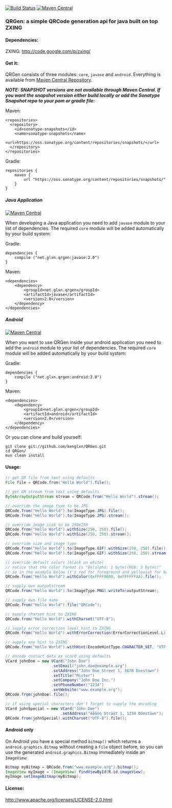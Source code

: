 [![Build Status](https://travis-ci.org/kenglxn/QRGen.png?branch=master)](https://travis-ci.org/kenglxn/QRGen)
[![Maven Central](https://maven-badges.herokuapp.com/maven-central/net.glxn.qrgen/core/badge.svg)](https://maven-badges.herokuapp.com/maven-central/net.glxn.qrgen/core)

<script data-gittip-username="kenglxn" data-gittip-widget="button" src="//gttp.co/v1.js">
</script>

### QRGen: a simple QRCode generation api for java built on top ZXING

#### Dependencies:

ZXING: http://code.google.com/p/zxing/

#### Get it:

QRGen consists of three modules: ```core```, ```javase``` and ```android```. Everything is available from [Maven Central Repository](http://search.maven.org/#browse%7C-852965118).

_**NOTE: SNAPSHOT versions are not available through Maven Central. If you want the snapshot version either build locally or add the Sonatype Snapshot repo to your pom or gradle file:**_

Maven:

    <repositories>
      <repository>
        <id>sonatype-snapshots</id>
        <name>sonatype-snapshots</name>
        <url>https://oss.sonatype.org/content/repositories/snapshots/</url>
      </repository>
    </repositories>

Gradle:

    repositories {
        maven {
            url "https://oss.sonatype.org/content/repositories/snapshots/"
        }
    }
##### Java Application

[![Maven Central](https://maven-badges.herokuapp.com/maven-central/net.glxn.qrgen/javase/badge.svg)](https://maven-badges.herokuapp.com/maven-central/net.glxn.qrgen/javase)

When developing a Java application you need to add ```javase``` module to your list of dependencies. The required ```core``` module will be added automatically by your build system:


Gradle:

    dependencies {
		compile ("net.glxn.qrgen:javase:2.0")
    }

Maven:

    <dependencies>
        <dependency>
            <groupId>net.glxn.qrgen</groupId>
            <artifactId>javase</artifactId>
            <version>2.0</version>
        </dependency>
    </dependencies>

##### Android

[![Maven Central](https://maven-badges.herokuapp.com/maven-central/net.glxn.qrgen/android/badge.svg)](https://maven-badges.herokuapp.com/maven-central/net.glxn.qrgen/android)

When you want to use QRGen inside your android application you need to add the ```android``` module to your list of dependencies. The required ```core``` module will be added automatically by your build system:

Gradle:

    dependencies {
		compile ("net.glxn.qrgen:android:2.0")
    }

Maven:

    <dependencies>
        <dependency>
            <groupId>net.glxn.qrgen</groupId>
            <artifactId>android</artifactId>
            <version>2.0</version>
        </dependency>
    </dependencies>

Or you can clone and build yourself:

    git clone git://github.com/kenglxn/QRGen.git
    cd QRGen/
    mvn clean install

#### Usage:

```java
// get QR file from text using defaults
File file = QRCode.from("Hello World").file();

// get QR stream from text using defaults
ByteArrayOutputStream stream = QRCode.from("Hello World").stream();

// override the image type to be JPG
QRCode.from("Hello World").to(ImageType.JPG).file();
QRCode.from("Hello World").to(ImageType.JPG).stream();

// override image size to be 250x250
QRCode.from("Hello World").withSize(250, 250).file();
QRCode.from("Hello World").withSize(250, 250).stream();

// override size and image type
QRCode.from("Hello World").to(ImageType.GIF).withSize(250, 250).file();
QRCode.from("Hello World").to(ImageType.GIF).withSize(250, 250).stream();

// override default colors (black on white)
// notice that the color format is "0x(alpha: 1 byte)(RGB: 3 bytes)"
// so in the example below it's red for foreground and yellowish for background, both 100% alpha (FF).
QRCode.from("Hello World").withColor(0xFFFF0000, 0xFFFFFFAA).file();

// supply own outputstream
QRCode.from("Hello World").to(ImageType.PNG).writeTo(outputStream);

// supply own file name
QRCode.from("Hello World").file("QRCode");

// supply charset hint to ZXING
QRCode.from("Hello World").withCharset("UTF-8");

// supply error correction level hint to ZXING
QRCode.from("Hello World").withErrorCorrection(ErrorCorrectionLevel.L);

// supply any hint to ZXING
QRCode.from("Hello World").withHint(EncodeHintType.CHARACTER_SET, "UTF-8");

// encode contact data as vcard using defaults
VCard johnDoe = new VCard("John Doe")
                    .setEmail("john.doe@example.org")
                    .setAddress("John Doe Street 1, 5678 Doestown")
                    .setTitle("Mister")
                    .setCompany("John Doe Inc.")
                    .setPhoneNumber("1234")
                    .setWebsite("www.example.org");
QRCode.from(johnDoe).file();

// if using special characters don't forget to supply the encoding
VCard johnSpecial = new VCard("Jöhn Dɵe")
                        .setAddress("ëåäöƞ Sträät 1, 1234 Döestüwn");
QRCode.from(johnSpecial).withCharset("UTF-8").file();

```

#### Android only

On Android you have a special method `bitmap()` which returns a `android.graphics.Bitmap` without creating a `File` object before, so you can use the generated `android.graphics.Bitmap` immediately inside an `ImageView`:

```java
Bitmap myBitmap = QRCode.from("www.example.org").bitmap();
ImageView myImage = (ImageView) findViewById(R.id.imageView);
myImage.setImageBitmap(myBitmap);
```

#### License:

http://www.apache.org/licenses/LICENSE-2.0.html
